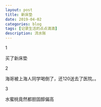 ```yaml
---
layout: post
title: 新床垫
date: 2019-04-02
categories: blog
tags: [记录生活的点点滴滴]
description: 流水账
---
```


1 

买了新床垫

2

海哥被上海人同学喝倒了，还120送去了医院。。

3

水蜜桃竟然都胆固醇偏高














